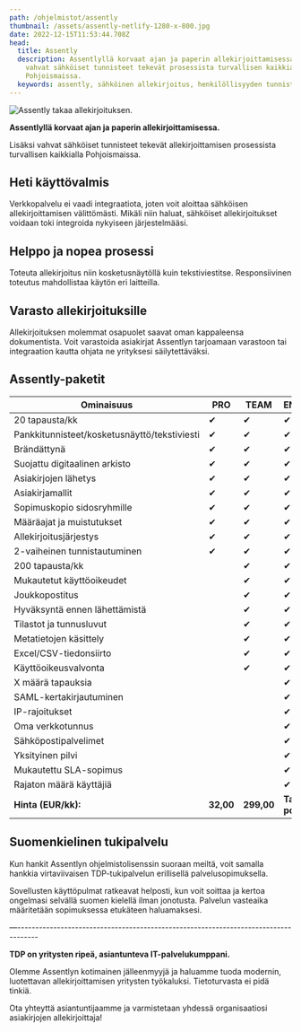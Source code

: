 ```yaml
---
path: /ohjelmistot/assently
thumbnail: /assets/assently-netlify-1280-x-800.jpg
date: 2022-12-15T11:53:44.708Z
head:
  title: Assently
  description: Assentlyllä korvaat ajan ja paperin allekirjoittamisessa. Lisäksi
    vahvat sähköiset tunnisteet tekevät prosessista turvallisen kaikkialla
    Pohjoismaissa.
  keywords: assently, sähköinen allekirjoitus, henkilöllisyyden tunnistus
---
```

![Assently takaa allekirjoituksen.](/assets/assently-netlify-1280-x-800.jpg)

**Assentlyllä korvaat ajan ja paperin allekirjoittamisessa.** 

Lisäksi vahvat sähköiset tunnisteet tekevät allekirjoittamisen prosessista turvallisen kaikkialla Pohjoismaissa.

## Heti käyttövalmis

Verkkopalvelu ei vaadi integraatiota, joten voit aloittaa sähköisen allekirjoittamisen välittömästi. Mikäli niin haluat, sähköiset allekirjoitukset voidaan toki integroida nykyiseen järjestelmääsi.

## Helppo ja nopea prosessi

Toteuta allekirjoitus niin kosketusnäytöllä kuin tekstiviestitse. Responsiivinen toteutus mahdollistaa käytön eri laitteilla.

## Varasto allekirjoituksille

Allekirjoituksen molemmat osapuolet saavat oman kappaleensa dokumentista. Voit varastoida asiakirjat Assentlyn tarjoamaan varastoon tai integraation kautta ohjata ne yrityksesi säilytettäväksi.

## Assently-paketit

| Ominaisuus                                               | PRO       | TEAM       | ENTERPRISE             |   
| -------------------------------------------- | --------- | ---------- | ---------------------- |
| 20 tapausta/kk                                           | ✔         | ✔          | ✔                      |
| Pankkitunnisteet/kosketusnäyttö/tekstiviesti             | ✔         | ✔          | ✔                      |
| Brändättynä                                              | ✔         | ✔          | ✔                      |
| Suojattu digitaalinen arkisto                            | ✔         | ✔          | ✔                      |
| Asiakirjojen lähetys                                     | ✔         | ✔          | ✔                      |
| Asiakirjamallit                                          | ✔         | ✔          | ✔                      |
| Sopimuskopio sidosryhmille                               | ✔         | ✔          | ✔                      |
| Määräajat ja muistutukset                                | ✔         | ✔          | ✔                      |
| Allekirjoitusjärjestys                                   | ✔         | ✔          | ✔                      |
| 2-vaiheinen tunnistautuminen                             | ✔         | ✔          | ✔                      |
| 200 tapausta/kk                                          |           | ✔          | ✔                      |
| Mukautetut käyttöoikeudet                                |           | ✔          | ✔                      |
| Joukkopostitus                                           |           | ✔          | ✔                      |
| Hyväksyntä ennen lähettämistä                            |           | ✔          | ✔                      |
| Tilastot ja tunnusluvut                                  |           | ✔          | ✔                      |
| Metatietojen käsittely                                   |           | ✔          | ✔                      |
| Excel/CSV-tiedonsiirto                                   |           | ✔          | ✔                      |
| Käyttöoikeusvalvonta                                     |           | ✔          | ✔                      |
| X määrä tapauksia                                        |           |            | ✔                      |
| SAML-kertakirjautuminen                                  |           |            | ✔                      |
| IP-rajoitukset                                           |           |            | ✔                      |
| Oma verkkotunnus                                         |           |            | ✔                      |
| Sähköpostipalvelimet                                     |           |            | ✔                      |
| Yksityinen pilvi                                         |           |            | ✔                      |
| Mukautettu SLA-sopimus                                   |           |            | ✔                      |
| Rajaton määrä käyttäjiä                                  |           |            | ✔                      |
| **Hinta (EUR/kk):**                                      | **32,00** | **299,00** | **Tarpeiden pohjalta** |

## Suomenkielinen tukipalvelu

Kun hankit Assentlyn ohjelmistolisenssin suoraan meiltä, voit samalla hankkia virtaviivaisen TDP-tukipalvelun erillisellä palvelusopimuksella.

Sovellusten käyttöpulmat ratkeavat helposti, kun voit soittaa ja kertoa ongelmasi selvällä suomen kielellä ilman jonotusta. Palvelun vasteaika määritetään sopimuksessa etukäteen haluamaksesi.

—------------------------------------------------------------------------------------

**TDP on yritysten ripeä, asiantunteva IT-palvelukumppani.** 

Olemme Assentlyn kotimainen jälleenmyyjä ja haluamme tuoda modernin, luotettavan allekirjoittamisen yritysten työkaluksi. Tietoturvasta ei pidä tinkiä.

Ota yhteyttä asiantuntijaamme ja varmistetaan yhdessä organisaatiosi asiakirjojen allekirjoittaja!